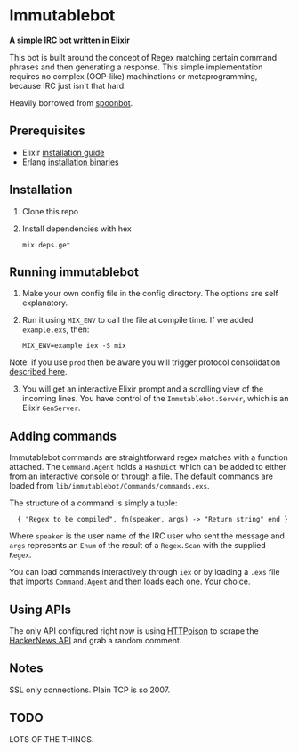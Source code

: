# Immutablebot

**A simple IRC bot written in Elixir**

This bot is built around the concept of Regex matching certain command phrases
and then generating a response. This simple implementation requires no complex (OOP-like) machinations or metaprogramming, because IRC just isn't that hard.

Heavily borrowed from [spoonbot](https://github.com/nicholasf/spoonbot).

## Prerequisites

* Elixir [installation guide](http://elixir-lang.org/install.html)
* Erlang [installation binaries](https://www.erlang-solutions.com/resources/download.html)

## Installation

  1. Clone this repo

  2. Install dependencies with hex

      ```
      mix deps.get
      ```

## Running immutablebot

  1. Make your own config file in the config directory. The options are self explanatory.

  2. Run it using `MIX_ENV` to call the file at compile time. If we added `example.exs`, then:

      ```
      MIX_ENV=example iex -S mix
      ```
  Note: if you use `prod` then be aware you will trigger protocol consolidation [described here](http://blog.plataformatec.com.br/2015/04/build-embedded-and-start-permanent-in-elixir-1-0-4/).

  3. You will get an interactive Elixir prompt and a scrolling view of the incoming lines. You have
  control of the `Immutablebot.Server`, which is an Elixir `GenServer`.

## Adding commands

Immutablebot commands are straightforward regex matches with a function attached. The `Command.Agent` holds a `HashDict` which can be added to either from an interactive console or through a file. The default commands are loaded from `lib/immutablebot/Commands/commands.exs`.

The structure of a command is simply a tuple:

      { "Regex to be compiled", fn(speaker, args) -> "Return string" end }

Where `speaker` is the user name of the IRC user who sent the message and `args` represents an `Enum` of the result of a `Regex.Scan` with the supplied `Regex`.

You can load commands interactively through `iex` or by loading a `.exs` file that imports `Command.Agent` and then loads each one. Your choice.

## Using APIs

The only API configured right now is using [HTTPoison](https://github.com/edgurgel/httpoison) to scrape the [HackerNews API](https://github.com/HackerNews/API) and grab a random comment.

## Notes

SSL only connections. Plain TCP is so 2007.

## TODO

LOTS OF THE THINGS.
